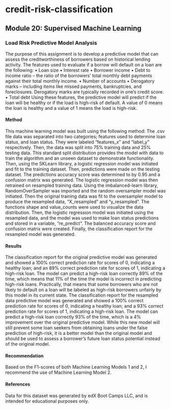 # credit-risk-classification

## Module 20: Supervised Machine Learning 
### Load Risk Predictive Model Analysis
The purpose of this assignment is to develop a predictive model that can assess the creditworthiness of borrowers based on historical lending activity. The features used to evaluate if a borrow will default on a loan are the following: 
•	Loan size
•	Interest rate
•	Borrower income
•	Debt to income ratio – the ratio of the borrowers’ total monthly debt payments against their total monthly income.
•	Number of accounts
•	Derogatory marks – including items like missed payments, bankruptcies, and foreclosures. Derogatory marks are typically recorded in one’s credit score.
•	Total debt
Using these features, the predictive model will predict if the loan will be healthy or if the load is high-risk of default. A value of 0 means the loan is healthy and a value of 1 means the load is high-risk. 
#### Method
This machine learning model was built using the following method: 
The .csv file data was separated into two categories; features used to determine loan status, and loan status. They were labeled “features_x” and “label_y” respectively. Then, the data was split into 75% training data and 25% testing data. This standard split distribution provides the model with data to train the algorithm and an unseen dataset to demonstrate functionality. Then, using the SKLearn library, a logistic regression model was initiated and fit to the training dataset. Then, predictions were made on the testing dataset. The predictions accuracy score was determined to by 0.95 and a confusion matrix was generated. 
The logistic regression model was then retrained on resampled training data. Using the imbalanced-learn library, RandomOverSampler was imported and the random oversampler model was initiated. Then the original training data was fit to the oversampler model to produce the resampled data, “X_resampled” and “y_resampled”. The functions shape and value_counts were used to visualize the data distribution. Then, the logistic regression model was initiated using the resampled data, and the model was used to make loan status predictions and stored in a variable, “re_predict”. The balanced accuracy score and confusion matrix were created. Finally, the classification report for the resampled model was generated. 
#### Results 
The classification report for the original predictive model was generated and showed a 100% correct prediction rate for scores of 0, indicating a healthy loan; and an 89% correct prediction rate for scores of 1, indicating a high-risk loan. The model can predict a high-risk loan correctly 89% of the time, which means that 11% of the time the model is incorrect in predicting high-risk loans. Practically, that means that some borrowers who are not likely to default on a loan will be labeled as high-risk borrowers unfairly by this model in its current state. 
The classification report for the resampled data predictive model was generated and showed a 100% correct prediction rate for scores of 0, indicating a healthy loan; and a 93% correct prediction rate for scores of 1, indicating a high-risk loan. The model can predict a high-risk loan correctly 93% of the time, which is a 4% improvement over the original predictive model. While this new model will still prevent some loan seekers from obtaining loans under the false prediction of high-risk, it is a better model than the original model and should be used to assess a borrower’s future loan status potential instead of the original model.
#### Recommendation
Based on the F1-scores of both Machine Learning Models 1 and 2, I recommend the use of Machine Learning Model 2. 
#### References
Data for this dataset was generated by edX Boot Camps LLC, and is intended for educational purposes only.
